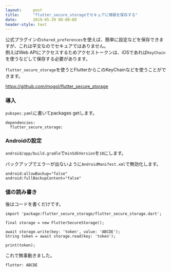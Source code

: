 ```yaml
---
layout:     post
title:      "flutter_secure_storageでセキュアに情報を保存する"
date:       2019-05-29 00:00:00
header-style: text
---
```

公式プラグインの`shared_preferences`を使えば、簡単に設定などを保存できますが、これは平文なのでセキュアではありません。  
例えばWeb APIにアクセスするためアクセストークンは、iOSであれば`KeyChain`を使うなどして保存する必要があります。

`flutter_secure_storage`を使うとFlutterからこのKeyChainなどを使うことができます。

<https://github.com/mogol/flutter_secure_storage>

### 導入

`pubspec.yaml`に書いてpackages getします。

```
dependencies:
  flutter_secure_storage:
```

### Androidの設定

`android/app/build.gradle`で`minSdkVersion`を`18`にします。

バックアップでエラーが出ないように`AndroidManifest.xml`で無効化します。

```
android:allowBackup="false"
android:fullBackupContent="false"
```

### 値の読み書き

後はコードを書くだけです。

```
import 'package:flutter_secure_storage/flutter_secure_storage.dart';
```

```
final storage = new FlutterSecureStorage();

await storage.write(key: 'token', value: 'ABCDE');
String token = await storage.read(key: 'token');

print(token);
```

これで無事動きました。

```
flutter: ABCDE
```


